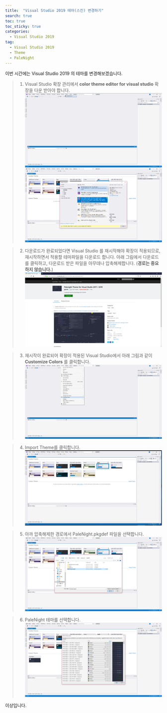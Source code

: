 ```yaml
---
title:  "Visual Studio 2019 테마(스킨) 변경하기"
search: true
toc: true
toc_sticky: true
categories: 
  - Visual Studio 2019
tag:
  - Visual Studio 2019
  - Theme
  - PaleNight
---
```


이번 시간에는 Visual Studio 2019 의 테마를 변경해보겠습니다.

>1. Visual Studio 확장 관리에서 **color theme editor for visual studio** 확장을 다운 받아야 합니다.
![](./assets/images/VS_Theme_(1).png)
![](./assets/images/VS_Theme_(2).png)

>2. 다운로드가 완료되었다면 Visual Studio 를 재시작해야 확장이 적용되므로, 재시작하면서 적용할 테마파일을 다운로드 합니다.
> 아래 그림에서 다운로드를 클릭하고, 다운로드 받은 파일을 아무데나 압축해제합니다. (**경로는 중요하지 않습니다.**)
![](./assets/images/VS_Theme_(3).png)

>3. 재시작이 완료되어 확장이 적용된 Visual Studio에서 아래 그림과 같이 **Customize Colors** 를 클릭합니다.
![](./assets/images/VS_Theme_(4).png)

>4. Import Theme를 클릭합니다.
![](./assets/images/VS_Theme_(5).png)

>5. 아까 압축해제한 경로에서 PaleNight.pkgdef 파일을 선택합니다.
![](./assets/images/VS_Theme_(6).png)

>6. PaleNight 테마를 선택합니다.
![](./assets/images/VS_Theme_(7).png)

이상입니다.